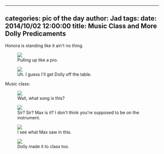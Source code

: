 
---
categories: pic of the day
author: Jad
tags: 
date: 2014/10/02 12:00:00
title: Music Class and More Dolly Predicaments
---
<p>Honora is standing like it ain't no thing.</p>

<figure>
<img src="/img/2014/10/02/img_20141002_095424031_medium.jpg" />
<figcaption>Pulling up like a pro.</figcaption>
</figure>

<figure>
<img src="/img/2014/10/02/img_20141002_171228565_medium.jpg" />
<figcaption>Uh.  I guess I'll get Dolly off the table.</figcaption>
</figure>

<p>Music class:</p>
<figure>
<img src="/img/2014/10/02/img_20141002_122152689_medium.jpg" />
<figcaption>Wait, what song is this?</figcaption>
</figure>

<figure>
<img src="/img/2014/10/02/img_20141002_123758414_medium.jpg" />
<figcaption>Sir?  Sir?  Max is it?  I don't think you're supposed to be on the instrument.</figcaption>
</figure>

<figure>
<img src="/img/2014/10/02/img_20141002_123907218_medium.jpg" />
<figcaption>I see what Max saw in this.</figcaption>
</figure>

<figure>
<img src="/img/2014/10/02/img_20141002_115534637_medium.jpg" />
<figcaption>Dolly made it to class too.</figcaption>
</figure>
